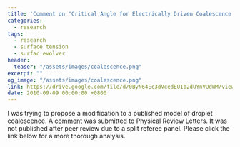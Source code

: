 ```yaml
---
title: 'Comment on "Critical Angle for Electrically Driven Coalescence of Two Conical Droplets"'
categories:
  - research
tags:
  - research
  - surface tension
  - surfac evolver
header:
  teaser: "/assets/images/coalescence.png"
excerpt: ""
og_image: "/assets/images/coalescence.png"
link: https://drive.google.com/file/d/0ByN64Ec3dVcedEU1b2dUYnVUdWM/view?usp=sharing
date: 2010-09-09 00:00:00 +0800
---
```

I was trying to propose a modification to a published model of droplet coalescence. A [comment](https://drive.google.com/file/d/0ByN64Ec3dVceMWI2OGFuZ2c5eFE/view) was submitted to Physical Review Letters. It was not published after peer review due to a split referee panel. Please click the link below for a more thorough analysis.


